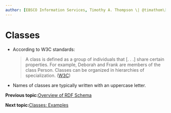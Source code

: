 ```yaml
---
author: [EBSCO Information Services, Timothy A. Thompson \| @timathom\[@indieweb.social\]]
---
```


# Classes

-   According to W3C standards:

    > A class is defined as a group of individuals that \[. . .\] share certain properties. For example, Deborah and Frank are members of the class Person. Classes can be organized in hierarchies of specialization. \([W3C](https://www.w3.org/2007/09/OWL-Overview-es.html#s3.1)\)

-   Names of classes are typically written with an uppercase letter.


**Previous topic:**[Overview of RDF Schema](../../day_1/lesson_4/rdf_schema_overview.md)

**Next topic:**[Classes: Examples](../../day_1/lesson_4/classes_2.md)

